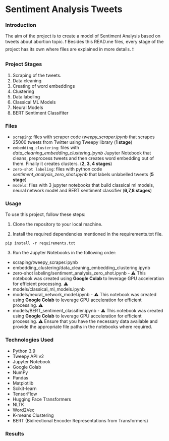 # Sentiment Analysis Tweets

### Introduction

The aim of the project is to create a model of Sentiment Analysis based on tweets about abortion topic. :exclamation: Besides this READ.me files, every stage of the project has its own where files are explained in more details. :exclamation:

### Project Stages

1. Scraping of the tweets. 
2. Data cleaning
3. Creating of word embeddings
4. Clustering 
5. Data labeling
6. Classical ML Models
7. Neural Models
8. BERT Sentiment Classifiter


### Files

- `scraping`: files with scraper code *tweepy_scraper.ipynb* that scrapes 25000 tweets from Twitter using Tweepy library (**1 stage**)
- `embedding_clustering`: files with *data_cleaning_embedding_clustering.ipynb* Jupyter Notebook that cleans, preprocess tweets and then creates word embedding out of them. Finally it creates clusters. (**2, 3, 4 stages**) 
- `zero-shot labeling`: files with python code *sentiment_analysis_zero_shot.ipynb* that labels unlabelled tweets (**5 stage**)
- `models`: files with 3 jupyter notebooks that build classical ml models, neural network model and BERT sentiment classifier  (**6,7,8 stages**)

### Usage
To use this project, follow these steps:

1. Clone the repository to your local machine.

2. Install the required dependencies mentioned in the requirements.txt file.

```pip install -r requirements.txt```


3. Run the Jupyter Notebooks in the following order:

- scraping/tweepy_scraper.ipynb
- embedding_clustering/data_cleaning_embedding_clustering.ipynb
- zero-shot labeling/sentiment_analysis_zero_shot.ipynb - :warning: This notebook was created using **Google Colab** to leverage GPU acceleration for efficient processing. :warning:
- models/classical_ml_models.ipynb
- models/neural_network_model.ipynb - :warning: This notebook was created using **Google Colab** to leverage GPU acceleration for efficient processing. :warning:
- models/BERT_sentiment_classifier.ipynb - :warning: This notebook was created using **Google Colab** to leverage GPU acceleration for efficient processing. :warning:
Ensure that you have the necessary data available and provide the appropriate file paths in the notebooks where required.

### Technologies Used

- Python 3.9
- Tweepy API v2
- Jupyter Notebook
- Google Colab
- NumPy
- Pandas
- Matplotlib
- Scikit-learn
- TensorFlow
- Hugging Face Transformers
- NLTK
- Word2Vec
- K-means Clustering
- BERT (Bidirectional Encoder Representations from Transformers)

### Results
